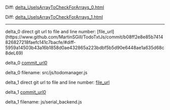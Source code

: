 Diff: [delta_UseIsArrayToCheckForArrays_0.html](./delta_UseIsArrayToCheckForArrays_0.html)

Diff: [delta_UseIsArrayToCheckForArrays_1.html](./delta_UseIsArrayToCheckForArrays_1.html)

<hr>
delta_0 direct git url to file and line number: [file_url](https://www.github.com/MartinSGill/TodoTxtJs/commit/b08ff2e8e85b7414826827218faefc141c7bacfe/#diff-5959a14503b43a16b1858d0ae432865a223bdbf5b5d90e6448ae1a635d68c8deL69)

delta_0 [commit_url0](https://www.github.com/MartinSGill/TodoTxtJs/commit/b08ff2e8e85b7414826827218faefc141c7bacfe)

delta_0 filename: src/js/todomanager.js



delta_1 direct git url to file and line number: [file_url](https://www.github.com/betaflight/betaflight-configurator/commit/37c576bd24679c01ad73f4465e79849b62ea9c6a/#diff-54b6ea6089bfd0f182476ee7067d8d3eb64a91b752175c572998959c7fdffc8cL261)

delta_1 [commit_url0](https://www.github.com/betaflight/betaflight-configurator/commit/37c576bd24679c01ad73f4465e79849b62ea9c6a)

delta_1 filename: js/serial_backend.js



